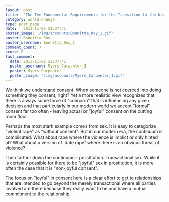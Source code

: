 ```yaml
---
layout: post
title:  "The Ten Fundamental Requirements for the Transition to the New Paradigm"
category: world-change
type: post_page
date:   2013-11-05 21:37:41
poster_image: '/img/accounts/Bonnitta_Roy_1.gif'
poster: Bonnitta Roy
poster_username: Bonnitta_Roy_1
comment_count: 7
score: 0
last_comment:
  date: 2013-11-01 22:37:41
  poster_username: Myers_Carpenter_1
  poster: Myers Carpenter
  poster_image: '/img/accounts/Myers_Carpenter_1.gif'
---
```


We think we understand consent. When someone is not coerced into doing something they consent, right? Yet a more realistic view recognizes that there is always some force of "coercion" that is influencing any given decision and that particularly in our modern world we accept "formal" consent far too often - leaving actual or "joyful" consent on the cutting room floor.

Perhaps the most stark example comes from sex. It is easy to categorize "violent rape" as "without consent". But in our modern era, the continuum is complicated. What about rape where the violence is implict or only hinted at? What about a version of 'date rape' where there is no obvious threat of violence?

Then farther down the continuum - prostitution. Transactional sex. While it is certainly possible for there to be "joyful" sex in prostitution, it is more often the case that it is "non-joyful consent".

The focus on "joyful" in consent here is a clear effort to get to relationships that are intended to go beyond the merely transactional where all parties involved are there because they really want to be and have a mutual commitment to the relationship.
